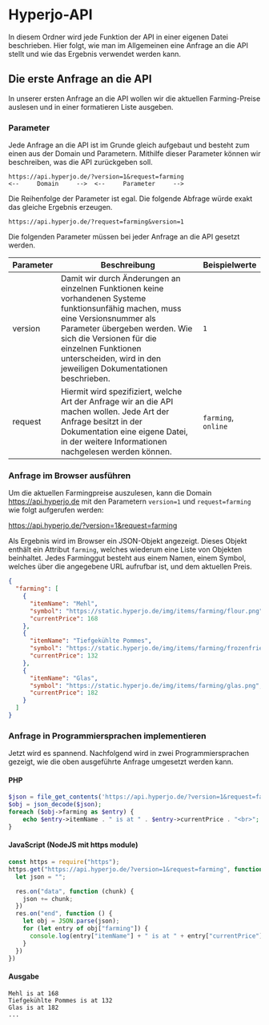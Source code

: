 # Hyperjo-API

In diesem Ordner wird jede Funktion der API in einer eigenen Datei beschrieben. Hier folgt, wie man im Allgemeinen eine Anfrage an die API stellt und wie das
Ergebnis verwendet werden kann.

## Die erste Anfrage an die API

In unserer ersten Anfrage an die API wollen wir die aktuellen Farming-Preise auslesen und in einer formatieren Liste ausgeben.

### Parameter

Jede Anfrage an die API ist im Grunde gleich aufgebaut und besteht zum einen aus der Domain und Parametern. Mithilfe dieser Parameter können wir beschreiben,
was die API zurückgeben soll.

```
https://api.hyperjo.de/?version=1&request=farming
<--     Domain     -->  <--     Parameter     -->
```

Die Reihenfolge der Parameter ist egal. Die folgende Abfrage würde exakt das gleiche Ergebnis erzeugen.

```
https://api.hyperjo.de/?request=farming&version=1
```

Die folgenden Parameter müssen bei jeder Anfrage an die API gesetzt werden.

| Parameter | Beschreibung | Beispielwerte |
| --- | --- | --- |
| version | Damit wir durch Änderungen an einzelnen Funktionen keine vorhandenen Systeme funktionsunfähig machen, muss eine Versionsnummer als Parameter übergeben werden. Wie sich die Versionen für die einzelnen Funktionen unterscheiden, wird in den jeweiligen Dokumentationen beschrieben. | `1` |
| request | Hiermit wird spezifiziert, welche Art der Anfrage wir an die API machen wollen. Jede Art der Anfrage besitzt in der Dokumentation eine eigene Datei, in der weitere Informationen nachgelesen werden können. | `farming`, `online` |

### Anfrage im Browser ausführen

Um die aktuellen Farmingpreise auszulesen, kann die Domain https://api.hyperjo.de mit den Parametern `version=1` und `request=farming` wie folgt aufgerufen
werden:

https://api.hyperjo.de/?version=1&request=farming

Als Ergebnis wird im Browser ein JSON-Objekt angezeigt. Dieses Objekt enthält ein Attribut `farming`, welches wiederum eine Liste von Objekten beinhaltet. Jedes
Farminggut besteht aus einem Namen, einem Symbol, welches über die angegebene URL aufrufbar ist, und dem aktuellen Preis.

```json
{
  "farming": [
    {
      "itemName": "Mehl",
      "symbol": "https://static.hyperjo.de/img/items/farming/flour.png",
      "currentPrice": 168
    },
    {
      "itemName": "Tiefgekühlte Pommes",
      "symbol": "https://static.hyperjo.de/img/items/farming/frozenfries.png",
      "currentPrice": 132
    },
    {
      "itemName": "Glas",
      "symbol": "https://static.hyperjo.de/img/items/farming/glas.png",
      "currentPrice": 182
    }
  ]
}
```

### Anfrage in Programmiersprachen implementieren

Jetzt wird es spannend. Nachfolgend wird in zwei Programmiersprachen gezeigt, wie die oben ausgeführte Anfrage umgesetzt werden kann.

#### PHP

```php
$json = file_get_contents('https://api.hyperjo.de/?version=1&request=farming');
$obj = json_decode($json);
foreach ($obj->farming as $entry) {
    echo $entry->itemName . " is at " . $entry->currentPrice . "<br>";
}
```

#### JavaScript (NodeJS mit https module)

```javascript
const https = require("https");
https.get("https://api.hyperjo.de/?version=1&request=farming", function (res) {
  let json = "";

  res.on("data", function (chunk) {
    json += chunk;
  })
  res.on("end", function () {
    let obj = JSON.parse(json);
    for (let entry of obj["farming"]) {
      console.log(entry["itemName"] + " is at " + entry["currentPrice"]);
    }
  })
})
```

#### Ausgabe

```
Mehl is at 168
Tiefgekühlte Pommes is at 132
Glas is at 182
...
```
